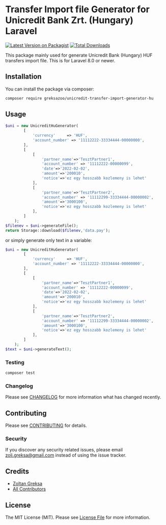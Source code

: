 # Transfer Import file Generator for Unicredit Bank Zrt. (Hungary) Laravel

[![Latest Version on Packagist](https://img.shields.io/packagist/v/greksazoo/unicredit-transfer-import-generator-hu.svg?style=flat-square)](https://packagist.org/packages/greksazoo/unicredit-transfer-import-generator-hu)
[![Total Downloads](https://img.shields.io/packagist/dt/greksazoo/unicredit-transfer-import-generator-hu.svg?style=flat-square)](https://packagist.org/packages/greksazoo/unicredit-transfer-import-generator-hu)

This package mainly used for generate Unicredit Bank (Hungary) HUF transfers import file.
This is for Laravel 8.0 or newer.

## Installation

You can install the package via composer:

```bash
composer require greksazoo/unicredit-transfer-import-generator-hu
```

## Usage

```php
$uni = new UnicreditHuGenerator( 
	    [
            'currency'     => 'HUF',
            'account_number' => '11112222-33334444-00000000',
	    ],
		[
		    [
                'partner_name'=>'TesztPartner1',
                'account_number' => '11112222-00000099',
				'date'=>'2022-02-02',
				'amount'=>'200010',
				'notice'=>'ez egy hosszabb kozlemeny is lehet'
            ],
            [
                'partner_name'=>'TesztPartner2',
                'account_number' => '11112299-33334444-00000002',
                'amount'=>'3000100',
                'notice'=>'ez egy hosszabb kozlemeny is lehet'
            ],
        ]
    );
$filenev = $uni->generateFile();
return Storage::download($filenev,'data.pay');
```

or simply generate only text in a variable:
```php
$uni = new UnicreditHuGenerator( 
	    [
            'currency'     => 'HUF',
            'account_number' => '11112222-33334444-00000000',
	    ],
		[
		    [
                'partner_name'=>'TesztPartner1',
                'account_number' => '11112222-00000099',
				'date'=>'2022-02-02',
				'amount'=>'200010',
				'notice'=>'ez egy hosszabb kozlemeny is lehet'
            ],
            [
                'partner_name'=>'TesztPartner2',
                'account_number' => '11112299-33334444-00000002',
                'amount'=>'3000100',
                'notice'=>'ez egy hosszabb kozlemeny is lehet'
            ],
        ]
    );
$text = $uni->generateText();
```

### Testing

```bash
composer test
```

### Changelog

Please see [CHANGELOG](CHANGELOG.md) for more information what has changed recently.

## Contributing

Please see [CONTRIBUTING](CONTRIBUTING.md) for details.

### Security

If you discover any security related issues, please email zoli.greksa@gmail.com instead of using the issue tracker.

## Credits

- [Zoltan Greksa](https://github.com/greksazoo)
- [All Contributors](../../contributors)

## License

The MIT License (MIT). Please see [License File](LICENSE.md) for more information.
